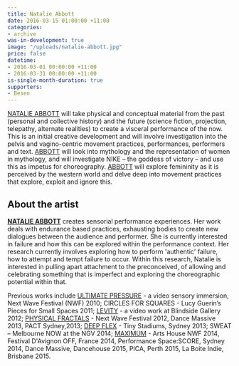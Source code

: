 ```yaml
---
title: Natalie Abbott
date: 2016-03-15 01:00:00 +11:00
categories:
- archive
was-in-development: true
image: "/uploads/natalie-abbott.jpg"
price: false
datetime:
- 2016-03-01 00:00:00 +11:00
- 2016-03-31 00:00:00 +11:00
is-single-month-duration: true
supporters:
- Besen
---
```


[NATALIE ABBOTT](http://www.natalieabbott.net/) will take physical and conceptual material from the past (personal and collective history) and the future (science fiction, projection, telepathy, alternate realities) to create a visceral performance of the now. This is an initial creative development and will involve investigation into the pelvis and vagino-centric movement practices, performances, performers and text. [ABBOTT](http://www.natalieabbott.net/) will look into mythology and the representation of women in mythology, and will investigate NIKE – the goddess of victory – and use this as impetus for choreography. [ABBOTT](http://www.natalieabbott.net/) will explore femininity as it is perceived by the western world and delve deep into movement practices that explore, exploit and ignore this.

## About the artist

[**NATALIE ABBOTT**](http://www.natalieabbott.net/) creates sensorial performance experiences. Her work deals with endurance based practices, exhausting bodies to create new dialogues between the audience and performer. She is currently interested in failure and how this can be explored within the performance context. Her research currently involves exploring how to perform 'authentic' failure, how to attempt and tempt failure to occur. Within this research, Natalie is interested in pulling apart attachment to the preconceived, of allowing and celebrating something that is imperfect and exploring the choreographic potential within that.

Previous works include [ULTIMATE PRESSURE](https://www.youtube.com/watch?v=J9S9XK7-orU) - a video sensory immersion, Next Wave Festival (NWF) 2010; CIRCLES FOR SQUARES - Lucy Guerin’s Pieces for Small Spaces 2011; [LEVITY](https://www.youtube.com/playlist?list=PL3931D3B71B0D137D) - a video work at Blindside Gallery 2012; [PHYSICAL FRACTALS](https://www.youtube.com/watch?v=jZzlBigjMig) - Next Wave Festival 2012, Dance Massive 2013, PACT Sydney,2013; [DEEP FLEX](http://www.pact.net.au/2013/10/deep-flex/) - Tiny Stadiums, Sydney 2013; SWEAT – Melbourne NOW at the NGV 2014; [MAXIMUM](http://www.realtimearts.net/feature/In_Profile/11637) - Arts House NWF 2014, Festival D'Avignon OFF, France 2014, Performance Space:SCORE, Sydney 2014, Dance Massive, Dancehouse 2015, PICA, Perth 2015, La Boite Indie, Brisbane 2015.
